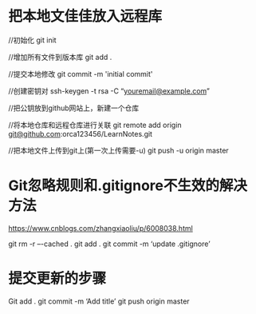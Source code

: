 # 把本地文佳佳放入远程库
//初始化
git init

//增加所有文件到版本库
git add .

//提交本地修改
git commit -m 'initial commit'

//创建密钥对
ssh-keygen -t rsa -C “youremail@example.com”

//把公钥放到github网站上，新建一个仓库

//将本地仓库和远程仓库进行关联
git remote add origin git@github.com:orca123456/LearnNotes.git

//把本地文件上传到git上(第一次上传需要-u)
git push -u origin master

# Git忽略规则和.gitignore不生效的解决方法
https://www.cnblogs.com/zhangxiaoliu/p/6008038.html 

git rm -r –-cached .
git add .
git commit -m ‘update .gitignore’


# 提交更新的步骤
Git add .
git commit -m ‘Add title’
git push origin master
